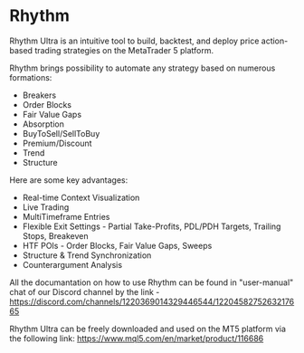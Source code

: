 # Rhythm
Rhythm Ultra is an intuitive tool to build, backtest, and deploy price action-based trading strategies on the MetaTrader 5 platform.

Rhythm brings possibility to automate any strategy based on numerous formations:
- Breakers
- Order Blocks
- Fair Value Gaps
- Absorption
- BuyToSell/SellToBuy
- Premium/Discount
- Trend
- Structure

Here are some key advantages:
- Real-time Context Visualization
- Live Trading
- MultiTimeframe Entries
- Flexible Exit Settings - Partial Take-Profits, PDL/PDH Targets, Trailing Stops, Breakeven 
- HTF POIs - Order Blocks, Fair Value Gaps, Sweeps 
- Structure & Trend Synchronization 
- Counterargument Analysis


All the documantation on how to use Rhythm can be found in "user-manual" chat of our Discord channel by the link - https://discord.com/channels/1220369014329446544/1220458275263217665

Rhythm Ultra can be freely downloaded and used on the MT5 platform via the following link: https://www.mql5.com/en/market/product/116686
